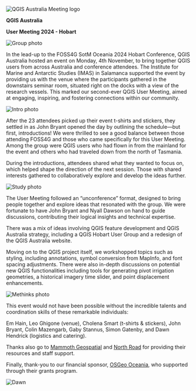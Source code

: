 <!--StartFragment-->

![QGIS Australia Meeting logo](/images/UM2024logo.png)  

**QGIS Australia**

**User Meeting 2024 - Hobart**


![Group photo](/images/QGIS_UM_rounded_small.jpg)  

In the lead-up to the FOSS4G SotM Oceania 2024 Hobart Conference, QGIS Australia hosted an event on Monday, 4th November, to bring together QGIS users from across Australia and conference attendees. The Institute for Marine and Antarctic Studies (IMAS) in Salamanca supported the event by providing us with the venue where the participants gathered in the downstairs seminar room, situated right on the docks with a view of the research vessels. This marked our second-ever QGIS User Meeting, aimed at engaging, inspiring, and fostering connections within our community.

![Intro photo](/images/UM2024p1.png)  

After the 23 attendees picked up their event t-shirts and stickers, they settled in as John Bryant opened the day by outlining the schedule—but first, introductions! We were thrilled to see a good balance between those attending FOSS4G and those who came specifically for this User Meeting. Among the group were QGIS users who had flown in from the mainland for the event and others who had traveled down from the north of Tasmania.

During the introductions, attendees shared what they wanted to focus on, which helped shape the direction of the next session. Those with shared interests gathered to collaboratively explore and develop the ideas further.


![Study photo](/images/UM2024p2.png)  

The User Meeting followed an “unconference” format, designed to bring people together and explore ideas that resonated with the group. We were fortunate to have John Bryant and Nyall Dawson on hand to guide discussions, contributing their logical insights and technical expertise.

There was a mix of ideas involving QGIS feature development and QGIS Australia strategy, including a QGIS Hobart User Group and a redesign of the QGIS Australia website. 

Moving on to the QGIS project itself, we workshopped topics such as styling, including annotations, symbol conversion from MapInfo, and font spacing adjustments. There were also in-depth discussions on potential new QGIS functionalities including tools for generating pivot irrigation geometries, a historical imagery time slider, and point displacement enhancements.

![Methinks photo](/images/UM2024p3.png)  

This event would not have been possible without the incredible talents and coordination skills of these remarkable individuals:

Em Hain, Leo Ghigone (venue), Cholena Smart (t-shirts & stickers), John Bryant, Colin Mazengarb, Gaby Stannus, Simon Gatenby, and Dawn Hendrick (logistics and catering). 

Thanks also go to [Mammoth Geospatial](https://mammothgeospatial.com/) and [North Road](https://north-road.com/) for providing their resources and staff support.

Finally, thank-you to our financial sponsor, [OSGeo Oceania](https://osgeo-oceania.org/), who supported through their grants program.

![Dawn](/images/UM2024dawn.png)


<!--EndFragment-->
